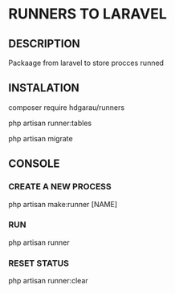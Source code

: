 # RUNNERS TO LARAVEL

## DESCRIPTION

Packaage from laravel to store procces runned

## INSTALATION

composer require hdgarau/runners

php artisan runner:tables

php artisan migrate

## CONSOLE

### CREATE A NEW PROCESS

php artisan make:runner [NAME]

### RUN

php artisan runner

### RESET STATUS

php artisan runner:clear



